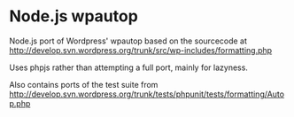 # Node.js wpautop
Node.js port of Wordpress' wpautop based on the sourcecode at http://develop.svn.wordpress.org/trunk/src/wp-includes/formatting.php

Uses phpjs rather than attempting a full port, mainly for lazyness.

Also contains ports of the test suite from http://develop.svn.wordpress.org/trunk/tests/phpunit/tests/formatting/Autop.php
